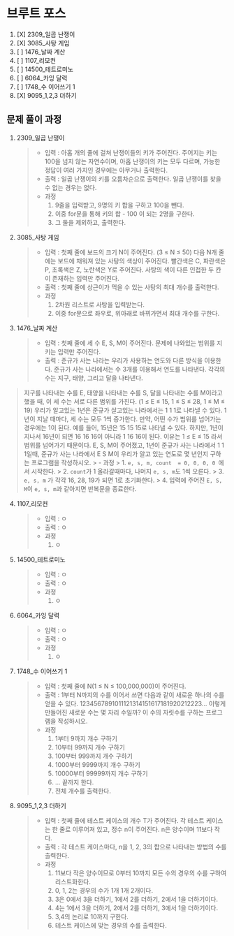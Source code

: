 # 브루트 포스
1. [X] 2309_일곱 난쟁이
2. [X] 3085_사탕 게임
3. [ ] 1476_날짜 계산
4. [ ] 1107_리모컨
5. [ ] 14500_테트로미노
6. [ ] 6064_카잉 달력
7. [ ] 1748_수 이어쓰기 1
8. [X] 9095_1,2,3 더하기

## 문제 풀이 과정
1. 2309_일곱 난쟁이
    > - 입력 : 아홉 개의 줄에 걸쳐 난쟁이들의 키가 주어진다. 주어지는 키는 100을 넘지 않는 자연수이며, 아홉 난쟁이의 키는 모두 다르며, 가능한 정답이 여러 가지인 경우에는 아무거나 출력한다.
    > - 출력 : 일곱 난쟁이의 키를 오름차순으로 출력한다. 일곱 난쟁이를 찾을 수 없는 경우는 없다.
    > - 과정
    >    1. 9줄을 입력받고, 9명의 키 합을 구하고 100을 뺀다.
    >    2. 이중 for문을 통해 키의 합 - 100 이 되는 2명을 구한다.
    >    3. 그 둘을 제외하고, 출력한다.

2. 3085_사탕 게임
    > - 입력 : 첫째 줄에 보드의 크기 N이 주어진다. (3 ≤ N ≤ 50)
    >   다음 N개 줄에는 보드에 채워져 있는 사탕의 색상이 주어진다. 빨간색은 C, 파란색은 P, 초록색은 Z, 노란색은 Y로 주어진다.
    >   사탕의 색이 다른 인접한 두 칸이 존재하는 입력만 주어진다.
    > - 출력 : 첫째 줄에 상근이가 먹을 수 있는 사탕의 최대 개수를 출력한다.
    > - 과정
    >    1. 2차원 리스트로 사탕을 입력받는다.
    >    3. 이중 for문으로 좌우로, 위아래로 바뀌가면서 최대 개수를 구한다.


3. 1476_날짜 계산
    > - 입력 : 첫째 줄에 세 수 E, S, M이 주어진다. 문제에 나와있는 범위를 지키는 입력만 주어진다.
    > - 출력 : 준규가 사는 나라는 우리가 사용하는 연도와 다른 방식을 이용한다. 준규가 사는 나라에서는 수 3개를 이용해서 연도를 나타낸다. 각각의 수는 지구, 태양, 그리고 달을 나타낸다.
>   지구를 나타내는 수를 E, 태양을 나타내는 수를 S, 달을 나타내는 수를 M이라고 했을 때, 이 세 수는 서로 다른 범위를 가진다. (1 ≤ E ≤ 15, 1 ≤ S ≤ 28, 1 ≤ M ≤ 19)
>   우리가 알고있는 1년은 준규가 살고있는 나라에서는 1 1 1로 나타낼 수 있다. 1년이 지날 때마다, 세 수는 모두 1씩 증가한다. 만약, 어떤 수가 범위를 넘어가는 경우에는 1이 된다.
>   예를 들어, 15년은 15 15 15로 나타낼 수 있다. 하지만, 1년이 지나서 16년이 되면 16 16 16이 아니라 1 16 16이 된다. 이유는 1 ≤ E ≤ 15 라서 범위를 넘어가기 때문이다.
>   E, S, M이 주어졌고, 1년이 준규가 사는 나라에서 1 1 1일때, 준규가 사는 나라에서 E S M이 우리가 알고 있는 연도로 몇 년인지 구하는 프로그램을 작성하시오.
    > - 과정
    >    1. `e, s, m, count  = 0, 0, 0, 0 `에서 시작한다.
    >    2. `count`가 1 올라갈때마다, 나머지 `e, s, m`도 1씩 오른다.
    >    3. `e, s, m` 가 각각 16, 28, 19가 되면 1로 초기화한다.
    >    4. 입력에 주어진 `E, S, M`이 `e, s, m`과 같아지면 반복문을 종료한다.

4. 1107_리모컨
    > - 입력 : ㅇ
    > - 출력 : ㅇ
    > - 과정
    >    1. ㅇ


5. 14500_테트로미노
    > - 입력 : ㅇ
    > - 출력 : ㅇ
    > - 과정
    >    1. ㅇ

6. 6064_카잉 달력
    > - 입력 : ㅇ
    > - 출력 : ㅇ
    > - 과정
    >    1. ㅇ

7. 1748_수 이어쓰기 1
    > - 입력 : 첫째 줄에 N(1 ≤ N ≤ 100,000,000)이 주어진다.
    > - 출력 : 1부터 N까지의 수를 이어서 쓰면 다음과 같이 새로운 하나의 수를 얻을 수 있다.
    >   1234567891011121314151617181920212223...
    >    이렇게 만들어진 새로운 수는 몇 자리 수일까? 이 수의 자릿수를 구하는 프로그램을 작성하시오.
    > - 과정
    >    1. 1부터 9까지 개수 구하기
    >    2. 10부터 99까지 개수 구하기
    >    3. 100부터 999까지 개수 구하기
    >    4. 1000부터 9999까지 개수 구하기
    >    5. 10000부터 99999까지 개수 구하기
    >    6. ... 끝까지 한다.
    >    7. 전체 개수를 출력한다.

8. 9095_1,2,3 더하기
    > - 입력 : 첫째 줄에 테스트 케이스의 개수 T가 주어진다. 각 테스트 케이스는 한 줄로 이루어져 있고, 정수 n이 주어진다. n은 양수이며 11보다 작다.
    > - 출력 : 각 테스트 케이스마다, n을 1, 2, 3의 합으로 나타내는 방법의 수를 출력한다.
    > - 과정
    >    1. 11보다 작은 양수이므로 0부터 10까지 모든 수의 경우의 수를 구하여 리스트화한다.
    >    2. 0, 1, 2는 경우의 수가 1개 1개 2개이다.
    >    3. 3은 0에서 3을 더하기, 1에서 2를 더하기, 2에서 1을 더하기이다.
    >    4. 4는 1에서 3을 더하기, 2에서 2를 더하기, 3에서 1을 더하기이다.
    >    5. 3,4의 논리로 10까지 구한다.
    >    6. 테스트 케이스에 맞는 경우의 수를 출력한다.